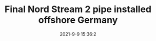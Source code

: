 ---
"title": "Final Nord Stream 2 pipe installed offshore Germany"
"date": "2021-9-9 15:36:2"
"feed_name": "OFFSHOREMAG"
"feed_website": "https://www.offshore-mag.com/"
"feed_rss": "https://www.offshore-mag.com/__rss/website-scheduled-content.xml?input=%7B%22sectionAlias%22%3A%22home%22%7D"
"link": "https://www.offshore-mag.com/pipelines/article/14210038/final-nord-stream-2-pipe-installed-offshore-germany"
"file": "_posts/2021-1-1-b87a9026d99887721a82c484bb73f96f93f6ac21.md"
"accident": "0"
"drilling": "1"
---